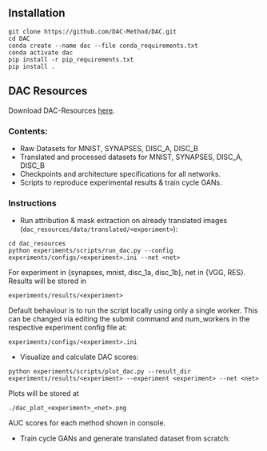## Installation

```
git clone https://github.com/DAC-Method/DAC.git
cd DAC
conda create --name dac --file conda_requirements.txt
conda activate dac
pip install -r pip_requirements.txt
pip install .
```

## DAC Resources

Download DAC-Resources [here](todo.com).

### Contents:
  - Raw Datasets for MNIST, SYNAPSES, DISC_A, DISC_B
  - Translated and processed datasets for MNIST, SYNAPSES, DISC_A, DISC_B
  - Checkpoints and architecture specifications for all networks.
  - Scripts to reproduce experimental results & train cycle GANs.

### Instructions
  - Run attribution & mask extraction on already translated images (```dac_resources/data/translated/<experiment>```):

```
cd dac_resources
python experiments/scripts/run_dac.py --config experiments/configs/<experiment>.ini --net <net>
```

For experiment in {synapses, mnist, disc_1a, disc_1b}, net in {VGG, RES}. Results will be stored in 
```
experiments/results/<experiment>
```

Default behaviour is to run the script locally using only a single worker. This can be changed via editing 
the submit command and num_workers in the respective experiment config file at:
```
experiments/configs/<experiment>.ini
```

  - Visualize and calculate DAC scores:

```
python experiments/scripts/plot_dac.py --result_dir experiments/results/<experiment> --experiment <experiment> --net <net>
```
Plots will be stored at 
```
./dac_plot_<experiment>_<net>.png
```
AUC scores for each method shown in console.
   

  - Train cycle GANs and generate translated dataset from scratch:

